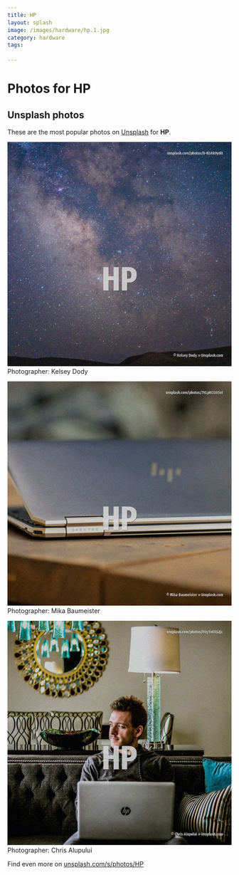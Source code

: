 ```yaml
---
title: HP
layout: splash
image: /images/hardware/hp.1.jpg
category: hardware
tags:

---
```

# Photos for HP
 
## Unsplash photos
These are the most popular photos on [Unsplash](https://unsplash.com) for **HP**.
 
![HP](/images/hardware/hp.1.jpg)
Photographer:  Kelsey Dody
 
![HP](/images/hardware/hp.2.jpg)
Photographer:  Mika Baumeister
 
![HP](/images/hardware/hp.3.jpg)
Photographer:  Chris Alupului
 
Find even more on [unsplash.com/s/photos/HP](https://unsplash.com/s/photos/HP)
 

